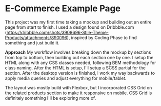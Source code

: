 # E-Commerce Example Page

This project was my first time taking a mockup and building out an entire page from start to finish.  I used a design found on Dribbble.com (https://dribbble.com/shots/3908696-Stile-Theme-Products/attachments/890096), inspired by Coding Phase to find something and just build it.  
  
 **Approach** 
My workflow involves breaking down the mockup by sections from top to bottom, then building out each section one by one.  I setup the HTML along with any CSS classes needed, following BEM methodology for class naming.  After the HTML is setup, I'll setup a SCSS partial for the section.  After the desktop version is finished, I work my way backwards to apply media queries and adjust everything for mobile/tablet.

The layout was mostly build with Flexbox, but I incorporated CSS Grid on the related products section to make it responsive on mobile.  CSS Grid is definitely something I'll be exploring more of.


